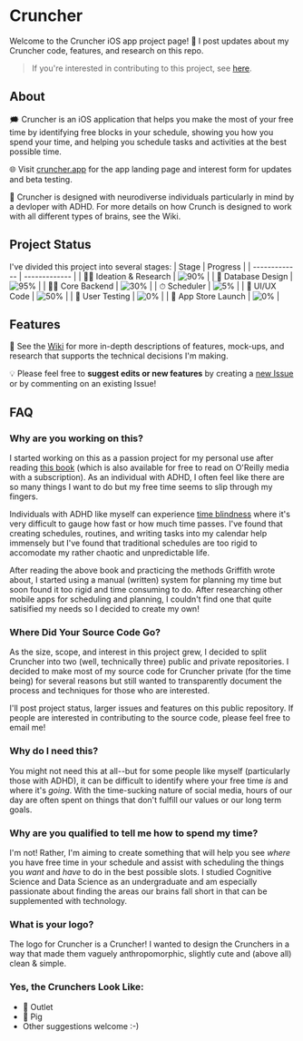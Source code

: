 # Cruncher
Welcome to the Cruncher iOS app project page! 👋 I post updates about my Cruncher code, features, and research on this repo. 
> If you're interested in contributing to this project, see [here](https://github.com/evehling/cruncher-public#where-did-your-source-code-go).

## About
🗯 Cruncher is an iOS application that helps you make the most of your free time by identifying free blocks in your schedule, showing you how you spend your time, and helping you schedule tasks and activities at the best possible time. 

🌐 Visit [cruncher.app](https://cruncher.app) for the app landing page and interest form for updates and beta testing.

🧠 Cruncher is designed with neurodiverse individuals particularly in mind by a devloper with ADHD. For more details on how Crunch is designed to work with all different types of brains, see the Wiki.

## Project Status
I've divided this project into several stages:
| Stage  | Progress |
| ------------- | ------------- |
| 👩‍🔬 Ideation & Research  |  ![90%](https://progress-bar.dev/90) |
| 💾 Database Design  | ![95%](https://progress-bar.dev/80)  |
| 👩‍💻 Core Backend  |  ![30%](https://progress-bar.dev/20) |
| ⏱ Scheduler  | ![5%](https://progress-bar.dev/5)  |
| 📱 UI/UX Code |  ![50%](https://progress-bar.dev/10) |
| 🤳 User Testing  | ![0%](https://progress-bar.dev/0)  |
| 📲 App Store Launch  | ![0%](https://progress-bar.dev/0)  |

## Features
📖 See the [Wiki](https://github.com/evehling/cruncher-public/wiki) for more in-depth descriptions of features, mock-ups, and research that supports the technical decisions I'm making. 

💡 Please feel free to **suggest edits or new features** by creating a [new Issue](https://github.com/evehling/cruncher-public/issues/new) or by commenting on an existing Issue!

## FAQ
### Why are you working on this?
I started working on this as a passion project for my personal use after reading [this book](https://www.amazon.com/gp/product/1260143090/ref=as_li_tl?ie=UTF8&tag=griff64-20&camp=1789&creative=9325&linkCode=as2&creativeASIN=1260143090&linkId=04124a7fad075b228da3d1ff3266ce40) (which is also available for free to read on O'Reilly media with a subscription). As an individual with ADHD, I often feel like there are so many things I want to do but my free time seems to slip through my fingers.

Individuals with ADHD like myself can experience [time blindness](https://chadd.org/wp-content/uploads/2018/06/ATTN_10_15_BeatingTimeBlindness.pdf) where it's very difficult to gauge how fast or how much time passes. I've found that creating schedules, routines, and writing tasks into my calendar help immensely but I've found that traditional schedules are too rigid to accomodate my rather chaotic and unpredictable life. 


After reading the above book and practicing the methods Griffith wrote about, I started using a manual (written) system for planning my time but soon found it too rigid and time consuming to do. After researching other mobile apps for scheduling and planning, I couldn't find one that quite satisified my needs so I decided to create my own!

### Where Did Your Source Code Go?
As the size, scope, and interest in this project grew, I decided to split Cruncher into two (well, technically three) public and private repositories. I decided to make most of my source code for Cruncher private (for the time being) for several reasons but still wanted to transparently document the process and techniques for those who are interested. 

I'll post project status, larger issues and features on this public repository. If people are interested in contributing to the source code, please feel free to email me!


### Why do I need this?
You might not need this at all--but for some people like myself (particularly those with ADHD), it can be difficult to identify where your free time *is* and where it's *going*. With the time-sucking nature of social media, hours of our day are often spent on things that don't fulfill our values or our long term goals. 

### Why are you qualified to tell me how to spend my time?
I'm not! Rather, I'm aiming to create something that will help you see *where* you have free time in your schedule and assist with scheduling the things you *want* and *have* to do in the best possible slots. I studied Cognitive Science and Data Science as an undergraduate and am especially passionate about finding the areas our brains fall short in that can be supplemented with technology.

### What is your logo?
The logo for Cruncher is a Cruncher! I wanted to design the Crunchers in a way that made them vaguely anthropomorphic, slightly cute and (above all) clean & simple.

### Yes, the Crunchers Look Like:
  - 🔌 Outlet
  - 🐽 Pig 
  - Other suggestions welcome :-) 
